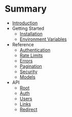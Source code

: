 # Summary

- [Introduction](README.md)
- Getting Started
  - [Installation](getting-started/installation.md)
  - [Environment Variables](getting-started/environment.md)
- Reference
  - [Authentication](reference/authentication.md)
  - [Rate Limits](reference/rate-limits.md)
  - [Errors](reference/errors.md)
  - [Pagination](reference/pagination.md)
  - [Security](reference/security.md)
  - [Models](reference/models.md)
- API
  - [Root](api/root.md)
  - [Auth](api/auth.md)
  - [Users](api/users.md)
  - [Links](api/links.md)
  - [Redirect](api/redirect.md)

